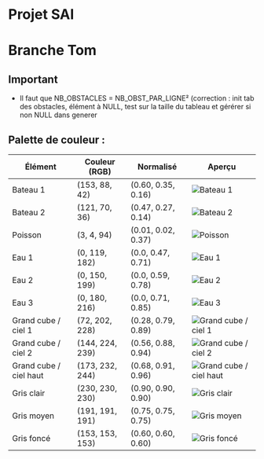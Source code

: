 # Projet SAI

# Branche Tom

## Important

- Il faut que NB_OBSTACLES = NB_OBST_PAR_LIGNE² (correction : init tab des obstacles, élément à NULL, test sur la taille du tableau et gérérer si non NULL dans generer

## Palette de couleur :

| Élément                | Couleur (RGB)   | Normalisé          | Aperçu                                                                   |
|------------------------|-----------------|--------------------|--------------------------------------------------------------------------|
| Bateau 1               | (153, 88, 42)   | (0.60, 0.35, 0.16) | ![Bateau 1](https://singlecolorimage.com/get/99602a/20x20)               |
| Bateau 2               | (121, 70, 36)   | (0.47, 0.27, 0.14) | ![Bateau 2](https://singlecolorimage.com/get/794624/20x20)               |
| Poisson                | (3, 4, 94)      | (0.01, 0.02, 0.37) | ![Poisson](https://singlecolorimage.com/get/03045e/20x20)                |
| Eau 1                  | (0, 119, 182)   | (0.0, 0.47, 0.71)  | ![Eau 1](https://singlecolorimage.com/get/0077b6/20x20)                  |
| Eau 2                  | (0, 150, 199)   | (0.0, 0.59, 0.78)  | ![Eau 2](https://singlecolorimage.com/get/0096c7/20x20)                  |
| Eau 3                  | (0, 180, 216)   | (0.0, 0.71, 0.85)  | ![Eau 3](https://singlecolorimage.com/get/00b4d8/20x20)                  |
| Grand cube / ciel 1    | (72, 202, 228)  | (0.28, 0.79, 0.89) | ![Grand cube / ciel 1](https://singlecolorimage.com/get/48cae4/20x20)    |
| Grand cube / ciel 2    | (144, 224, 239) | (0.56, 0.88, 0.94) | ![Grand cube / ciel 2](https://singlecolorimage.com/get/90e0ef/20x20)    |
| Grand cube / ciel haut | (173, 232, 244) | (0.68, 0.91, 0.96) | ![Grand cube / ciel haut](https://singlecolorimage.com/get/ade8f4/20x20) |
| Gris clair             | (230, 230, 230) | (0.90, 0.90, 0.90) | ![Gris clair](https://singlecolorimage.com/get/e6e6e6/20x20)             |
| Gris moyen             | (191, 191, 191) | (0.75, 0.75, 0.75) | ![Gris moyen](https://singlecolorimage.com/get/bfbfbf/20x20)             |
| Gris foncé             | (153, 153, 153) | (0.60, 0.60, 0.60) | ![Gris foncé](https://singlecolorimage.com/get/999999/20x20)             |